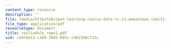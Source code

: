 ```yaml
---
content_type: resource
description: ''
file: /media/https%3A/open-learning-course-data-rc.s3.amazonaws.com/11-439-revitalizing-urban-main-streets-hyde-jackson-square-roslindale-square-boston-spring-2005/ca97eb13c16638d2885cc9623b8c715c_roslindale_repo1.pdf
file_type: application/pdf
resourcetype: Document
title: roslindale_repo1.pdf
uid: ca97eb13-c166-38d2-885c-c9623b8c715c
---
```


